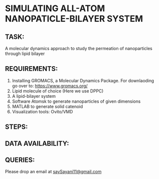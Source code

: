 # SIMULATING ALL-ATOM NANOPATICLE-BILAYER SYSTEM

## TASK:

A molecular dynamics approach to study the permeation of nanoparticles through lipid bilayer

## REQUIREMENTS:

1. Installing GROMACS, a Molecular Dynamics Package. For downlaoding go over to: https://www.gromacs.org/
2. Lipid molecule of choice (Here we use DPPC)
3. A lipid-bilayer system
4. Software Atomsk to generate nanoparticles of given dimensions
5. MATLAB to generate solid catenoid
6. Visualization tools: Ovito/VMD

## STEPS:

## DATA AVAILABILITY:

## QUERIES:

Please drop an email at saySayani11@gmail.com
